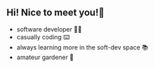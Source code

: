 ## Hi! Nice to meet you!👋
- software developer 👨‍💻
- casually coding ⌨️
- always learning more in the soft-dev space 📚
- amateur gardener 🌻
